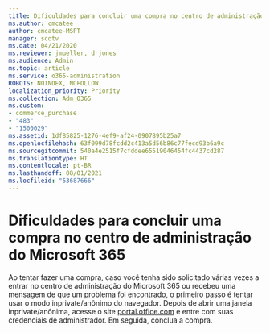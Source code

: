 ```yaml
---
title: Dificuldades para concluir uma compra no centro de administração do Microsoft 365
ms.author: cmcatee
author: cmcatee-MSFT
manager: scotv
ms.date: 04/21/2020
ms.reviewer: jmueller, drjones
ms.audience: Admin
ms.topic: article
ms.service: o365-administration
ROBOTS: NOINDEX, NOFOLLOW
localization_priority: Priority
ms.collection: Adm_O365
ms.custom:
- commerce_purchase
- "483"
- "1500029"
ms.assetid: 1df85825-1276-4ef9-af24-0907895b25a7
ms.openlocfilehash: 63f099d78fcdd2c413a5d56b86c77fecd93b6a9c
ms.sourcegitcommit: 540a4e2515f7cfddee65519046454fc4437cd287
ms.translationtype: HT
ms.contentlocale: pt-BR
ms.lasthandoff: 08/01/2021
ms.locfileid: "53687666"
---
```

# <a name="trouble-completing-a-purchase-in-the-microsoft-365-admin-center"></a>Dificuldades para concluir uma compra no centro de administração do Microsoft 365

Ao tentar fazer uma compra, caso você tenha sido solicitado várias vezes a entrar no centro de administração do Microsoft 365 ou recebeu uma mensagem de que um problema foi encontrado, o primeiro passo é tentar usar o modo inprivate/anônimo do navegador. Depois de abrir uma janela inprivate/anônima, acesse o site [portal.office.com](https://admin.microsoft.com) e entre com suas credenciais de administrador. Em seguida, conclua a compra.